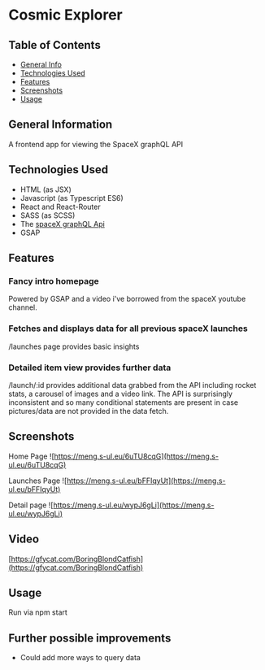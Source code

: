 # Cosmic Explorer

## Table of Contents
* [General Info](#general-information)
* [Technologies Used](#technologies-used)
* [Features](#features)
* [Screenshots](#screenshots)
* [Usage](#usage)

## General Information
A frontend app for viewing the SpaceX graphQL API

## Technologies Used
- HTML (as JSX)
- Javascript (as Typescript ES6)
- React and React-Router
- SASS (as SCSS)
- The [spaceX graphQL Api](https://api.spacex.land/graphql/)
- GSAP

## Features

### Fancy intro homepage
Powered by GSAP and a video i've borrowed from the spaceX youtube channel.

### Fetches and displays data for all previous spaceX launches
/launches page provides basic insights

### Detailed item view provides further data
/launch/:id provides additional data grabbed from the API including rocket stats, a carousel of images and a video link.
The API is surprisingly inconsistent and so many conditional statements are present in case pictures/data are not provided in the data fetch.


## Screenshots
Home Page
![https://meng.s-ul.eu/6uTU8cqG](https://meng.s-ul.eu/6uTU8cqG)

Launches Page
![https://meng.s-ul.eu/bFFIqyUt](https://meng.s-ul.eu/bFFIqyUt)

Detail page
![https://meng.s-ul.eu/wypJ6gLi](https://meng.s-ul.eu/wypJ6gLi)


## Video
[https://gfycat.com/BoringBlondCatfish](https://gfycat.com/BoringBlondCatfish)

## Usage
Run via npm start

## Further possible improvements
- Could add more ways to query data